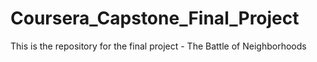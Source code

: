 # Coursera_Capstone_Final_Project
This is the repository for the final project - The Battle of Neighborhoods
